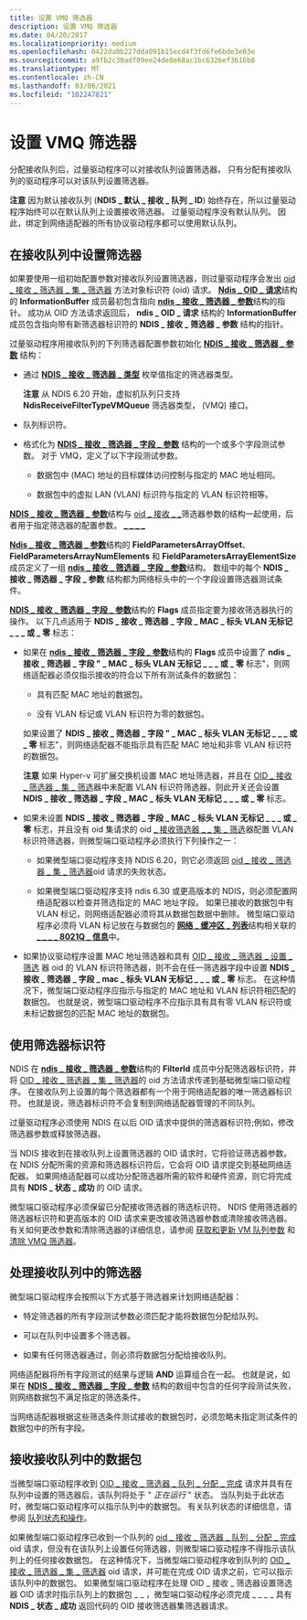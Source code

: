 ```yaml
---
title: 设置 VMQ 筛选器
description: 设置 VMQ 筛选器
ms.date: 04/20/2017
ms.localizationpriority: medium
ms.openlocfilehash: 0422da0b227dda091b15ecd4f3fd6fe6bde3e03e
ms.sourcegitcommit: a9fb2c30adf09ee24de8e68ac1bc6326ef3616b8
ms.translationtype: MT
ms.contentlocale: zh-CN
ms.lasthandoff: 03/06/2021
ms.locfileid: "102247821"
---
```

# <a name="setting-a-vmq-filter"></a>设置 VMQ 筛选器


分配接收队列后，过量驱动程序可以对接收队列设置筛选器。 只有分配有接收队列的驱动程序可以对该队列设置筛选器。

**注意**  因为默认接收队列 (**NDIS \_ 默认 \_ 接收 \_ 队列 \_ ID**) 始终存在，所以过量驱动程序始终可以在默认队列上设置接收筛选器。 过量驱动程序没有默认队列。 因此，绑定到网络适配器的所有协议驱动程序都可以使用默认队列。

 

## <a name="setting-a-filter-on-a-receive-queue"></a>在接收队列中设置筛选器


如果要使用一组初始配置参数对接收队列设置筛选器，则过量驱动程序会发出 [oid \_ 接收 \_ 筛选器 \_ 集 \_ 筛选器](./oid-receive-filter-set-filter.md) 方法对象标识符 (oid) 请求。 [**Ndis \_ OID \_ 请求**](/windows-hardware/drivers/ddi/oidrequest/ns-oidrequest-ndis_oid_request)结构的 **InformationBuffer** 成员最初包含指向 [**ndis \_ 接收 \_ 筛选器 \_ 参数**](/windows-hardware/drivers/ddi/ntddndis/ns-ntddndis-_ndis_receive_filter_parameters)结构的指针。 成功从 OID 方法请求返回后， **ndis \_ OID \_ 请求** 结构的 **InformationBuffer** 成员包含指向带有新筛选器标识符的 **NDIS \_ 接收 \_ 筛选器 \_ 参数** 结构的指针。

过量驱动程序用接收队列的下列筛选器配置参数初始化 [**NDIS \_ 接收 \_ 筛选器 \_ 参数**](/windows-hardware/drivers/ddi/ntddndis/ns-ntddndis-_ndis_receive_filter_parameters) 结构：

-   通过 [**NDIS \_ 接收 \_ 筛选器 \_ 类型**](/windows-hardware/drivers/ddi/ntddndis/ne-ntddndis-_ndis_receive_filter_type) 枚举值指定的筛选器类型。

    **注意**  从 NDIS 6.20 开始，虚拟机队列只支持 **NdisReceiveFilterTypeVMQueue** 筛选器类型， (VMQ) 接口。

     

-   队列标识符。

-   格式化为 [**NDIS \_ 接收 \_ 筛选器 \_ 字段 \_ 参数**](/windows-hardware/drivers/ddi/ntddndis/ns-ntddndis-_ndis_receive_filter_field_parameters) 结构的一个或多个字段测试参数。 对于 VMQ，定义了以下字段测试参数。

    -   数据包中 (MAC) 地址的目标媒体访问控制与指定的 MAC 地址相同。

    -   数据包中的虚拟 LAN (VLAN) 标识符与指定的 VLAN 标识符相等。

[**NDIS \_ 接收 \_ 筛选器 \_ 参数**](/windows-hardware/drivers/ddi/ntddndis/ns-ntddndis-_ndis_receive_filter_parameters)结构与 [oid \_ 接收 \_ \_](./oid-receive-filter-parameters.md)筛选器参数的结构一起使用，后者用于指定筛选器的配置参数。 [ \_ \_ \_ \_](./oid-receive-filter-set-filter.md)

[**Ndis \_ 接收 \_ 筛选器 \_ 参数**](/windows-hardware/drivers/ddi/ntddndis/ns-ntddndis-_ndis_receive_filter_parameters)结构的 **FieldParametersArrayOffset**、 **FieldParametersArrayNumElements** 和 **FieldParametersArrayElementSize** 成员定义了一组 [**ndis \_ 接收 \_ 筛选器 \_ 字段 \_ 参数**](/windows-hardware/drivers/ddi/ntddndis/ns-ntddndis-_ndis_receive_filter_field_parameters)结构。 数组中的每个 **NDIS \_ 接收 \_ 筛选器 \_ 字段 \_ 参数** 结构都为网络标头中的一个字段设置筛选器测试条件。

[**NDIS \_ 接收 \_ 筛选器 \_ 字段 \_ 参数**](/windows-hardware/drivers/ddi/ntddndis/ns-ntddndis-_ndis_receive_filter_field_parameters)结构的 **Flags** 成员指定要为接收筛选器执行的操作。 以下几点适用于 **NDIS \_ 接收 \_ 筛选器 \_ 字段 \_ MAC \_ 标头 VLAN 无标记 \_ \_ \_ 或 \_ 零** 标志：

-   如果在 [**ndis \_ 接收 \_ 筛选器 \_ 字段 \_ 参数**](/windows-hardware/drivers/ddi/ntddndis/ns-ntddndis-_ndis_receive_filter_field_parameters)结构的 **Flags** 成员中设置了 **ndis \_ 接收 \_ 筛选器 \_ 字段 " \_ MAC \_ 标头 VLAN 无标记 \_ \_ \_ 或 \_ 零** 标志"，则网络适配器必须仅指示接收的符合以下所有测试条件的数据包：

    -   具有匹配 MAC 地址的数据包。

    -   没有 VLAN 标记或 VLAN 标识符为零的数据包。

    如果设置了 **NDIS \_ 接收 \_ 筛选器 \_ 字段 " \_ MAC \_ 标头 VLAN 无标记 \_ \_ \_ 或 \_ 零** 标志"，则网络适配器不能指示具有匹配 MAC 地址和非零 VLAN 标识符的数据包。

    **注意**  如果 Hyper-v 可扩展交换机设置 MAC 地址筛选器，并且在 [OID \_ 接收 \_ 筛选器 \_ 集 \_ 筛选](./oid-receive-filter-set-filter.md)器中未配置 VLAN 标识符筛选器，则此开关还会设置 **NDIS \_ 接收 \_ 筛选器 \_ 字段 \_ MAC \_ 标头 VLAN 无标记 \_ \_ \_ 或 \_ 零** 标志。

     

-   如果未设置 **NDIS \_ 接收 \_ 筛选器 \_ 字段 \_ MAC \_ 标头 VLAN 无标记 \_ \_ \_ 或 \_ 零** 标志，并且没有 oid 集请求的 oid [ \_ 接收筛选器 \_ \_ 集 \_ 筛选](./oid-receive-filter-set-filter.md)器配置 VLAN 标识符筛选器，则微型端口驱动程序必须执行下列操作之一：

    -   如果微型端口驱动程序支持 NDIS 6.20，则它必须返回 [oid \_ 接收 \_ 筛选器 \_ 集 \_ 筛选器](./oid-receive-filter-set-filter.md)oid 请求的失败状态。

    -   如果微型端口驱动程序支持 ndis 6.30 或更高版本的 NDIS，则必须配置网络适配器以检查并筛选指定的 MAC 地址字段。 如果已接收的数据包中有 VLAN 标记，则网络适配器必须将其从数据包数据中删除。 微型端口驱动程序必须将 VLAN 标记放在与数据包的 [**网络 \_ 缓冲区 \_ 列表**](/windows-hardware/drivers/ddi/nbl/ns-nbl-net_buffer_list)结构相关联的 [**\_ \_ \_ \_ 8021Q \_ 信息**](/windows-hardware/drivers/ddi/nbl8021q/ns-nbl8021q-ndis_net_buffer_list_8021q_info)中。

-   如果协议驱动程序设置 MAC 地址筛选器和具有 [OID \_ 接收 \_ 筛选器 \_ 设置 \_ 筛选](./oid-receive-filter-set-filter.md) 器 oid 的 VLAN 标识符筛选器，则不会在任一筛选器字段中设置 **NDIS \_ 接收 \_ 筛选器 \_ 字段 \_ mac \_ 标头 VLAN 无标记 \_ \_ \_ 或 \_ 零** 标志。 在这种情况下，微型端口驱动程序应指示与指定的 MAC 地址和 VLAN 标识符相匹配的数据包。 也就是说，微型端口驱动程序不应指示具有具有零 VLAN 标识符或未标记数据包的匹配 MAC 地址的数据包。

## <a name="using-the-filter-identifier"></a>使用筛选器标识符


NDIS 在 [**ndis \_ 接收 \_ 筛选器 \_ 参数**](/windows-hardware/drivers/ddi/ntddndis/ns-ntddndis-_ndis_receive_filter_parameters)结构的 **FilterId** 成员中分配筛选器标识符，并将 [OID \_ 接收 \_ 筛选器 \_ 集 \_ 筛选器](./oid-receive-filter-set-filter.md)的 oid 方法请求传递到基础微型端口驱动程序。 在接收队列上设置的每个筛选器都有一个用于网络适配器的唯一筛选器标识符。 也就是说，筛选器标识符不会复制到网络适配器管理的不同队列。

过量驱动程序必须使用 NDIS 在以后 OID 请求中提供的筛选器标识符;例如，修改筛选器参数或释放筛选器。

当 NDIS 接收到在接收队列上设置筛选器的 OID 请求时，它将验证筛选器参数。 在 NDIS 分配所需的资源和筛选器标识符后，它会将 OID 请求提交到基础网络适配器。 如果网络适配器可以成功分配筛选器所需的软件和硬件资源，则它将完成具有 **NDIS \_ 状态 \_ 成功** 的 OID 请求。

微型端口驱动程序必须保留已分配接收筛选器的筛选标识符。 NDIS 使用筛选器的筛选器标识符和更高版本的 OID 请求来更改接收筛选器参数或清除接收筛选器。 有关如何更改参数和清除筛选器的详细信息，请参阅 [获取和更新 VM 队列参数](obtaining-and-updating-vm-queue-parameters.md) 和 [清除 VMQ 筛选器](clearing-a-vmq-filter.md)。

## <a name="handling-the-filter-on-a-receive-queue"></a>处理接收队列中的筛选器


微型端口驱动程序会按照以下方式基于筛选器来计划网络适配器：

-   特定筛选器的所有字段测试参数必须匹配才能将数据包分配给队列。

-   可以在队列中设置多个筛选器。

-   如果有任何筛选器通过，则必须将数据包分配给接收队列。

网络适配器将所有字段测试的结果与逻辑 **AND** 运算组合在一起。 也就是说，如果在 [**NDIS \_ 接收 \_ 筛选器 \_ 字段 \_ 参数**](/windows-hardware/drivers/ddi/ntddndis/ns-ntddndis-_ndis_receive_filter_field_parameters) 结构的数组中包含的任何字段测试失败，则网络数据包不满足指定的筛选条件。

当网络适配器根据这些筛选条件测试接收的数据包时，必须忽略未指定测试条件的数据包中的所有字段。

## <a name="receiving-packets-from-a-receive-queue"></a>接收接收队列中的数据包


当微型端口驱动程序收到 [OID \_ 接收 \_ 筛选器 \_ 队列 \_ 分配 \_ 完成](./oid-receive-filter-queue-allocation-complete.md) 请求并具有在队列中设置的筛选器后，该队列将处于 " *正在运行* " 状态。 当队列处于此状态时，微型端口驱动程序可以指示队列中的数据包。 有关队列状态的详细信息，请参阅 [队列状态和操作](queue-states-and-operations.md)。

如果微型端口驱动程序已收到一个队列的 [oid \_ 接收 \_ 筛选器 \_ 队列 \_ 分配 \_ 完成](./oid-receive-filter-queue-allocation-complete.md) oid 请求，但没有在该队列上设置任何筛选器，则微型端口驱动程序不得指示该队列上的任何接收数据包。 在这种情况下，当微型端口驱动程序收到队列的 [OID \_ 接收 \_ 筛选器 \_ 集 \_ 筛选器](./oid-receive-filter-set-filter.md) oid 请求，并可能在完成 OID 请求之前，它可以指示该队列中的数据包。 如果微型端口驱动程序在处理 OID \_ 接收 \_ 筛选器设置筛选器 OID 请求时指示队列上的数据包 \_ \_ ，微型端口驱动程序必须完成 \_ \_ \_ \_ 具有 **NDIS \_ 状态 \_ 成功** 返回代码的 OID 接收筛选器集筛选器请求。

 

